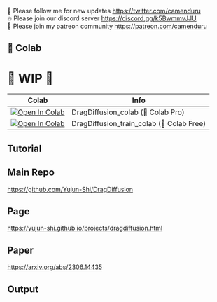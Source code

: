 🐣 Please follow me for new updates https://twitter.com/camenduru <br />
🔥 Please join our discord server https://discord.gg/k5BwmmvJJU <br />
🥳 Please join my patreon community https://patreon.com/camenduru <br />

## 🦒 Colab

# 🚦 WIP 🚦

| Colab | Info
| --- | --- |
[![Open In Colab](https://colab.research.google.com/assets/colab-badge.svg)](https://colab.research.google.com/github/camenduru/DragDiffusion-colab/blob/main/DragDiffusion_colab.ipynb) | DragDiffusion_colab (🦒 Colab Pro)
[![Open In Colab](https://colab.research.google.com/assets/colab-badge.svg)](https://colab.research.google.com/github/camenduru/DragDiffusion-colab/blob/main/DragDiffusion_train_colab.ipynb) | DragDiffusion_train_colab (🦒 Colab Free)

## Tutorial

## Main Repo
https://github.com/Yujun-Shi/DragDiffusion

## Page
https://yujun-shi.github.io/projects/dragdiffusion.html

## Paper
https://arxiv.org/abs/2306.14435

## Output
